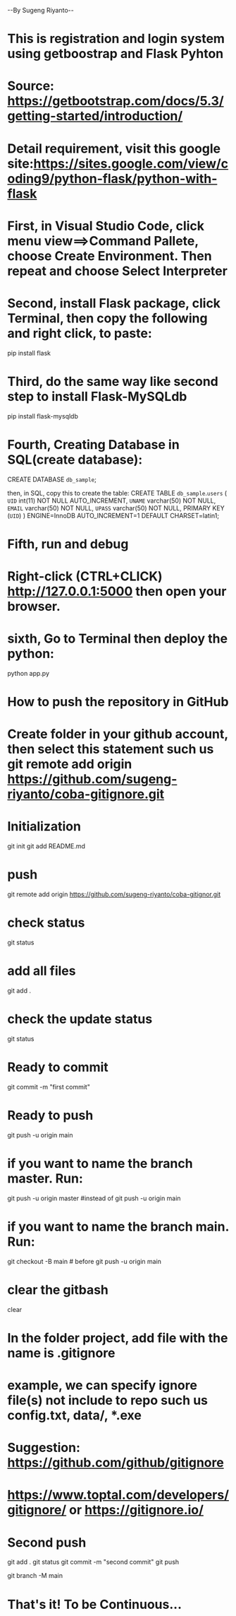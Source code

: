 --By Sugeng Riyanto--
# This is registration and login system using getboostrap and Flask Pyhton
# Source: https://getbootstrap.com/docs/5.3/getting-started/introduction/
# Detail requirement, visit this google site:https://sites.google.com/view/coding9/python-flask/python-with-flask

# First, in Visual Studio Code, click menu view==>Command Pallete, choose Create Environment. Then repeat and choose Select Interpreter

# Second, install Flask package, click Terminal, then copy the following and right click, to paste:
pip install flask

# Third, do the same way like second step to install Flask-MySQLdb
pip install flask-mysqldb

# Fourth, Creating Database in SQL(create database):
CREATE DATABASE `db_sample`; 

then, in SQL, copy this to create the table:
CREATE TABLE  `db_sample`.`users` (
  `UID` int(11) NOT NULL AUTO_INCREMENT,
  `UNAME` varchar(50) NOT NULL,
  `EMAIL` varchar(50) NOT NULL,
  `UPASS` varchar(50) NOT NULL,
  PRIMARY KEY (`UID`)
) ENGINE=InnoDB AUTO_INCREMENT=1 DEFAULT CHARSET=latin1;

# Fifth, run and debug
# Right-click (CTRL+CLICK) http://127.0.0.1:5000 then open your browser.

# sixth, Go to Terminal then deploy the python:
python app.py

# How to push the repository in GitHub
# Create folder in your github account, then select this statement such us git remote add origin https://github.com/sugeng-riyanto/coba-gitignore.git 
# Initialization
git init
git add README.md

# push
git remote add origin https://github.com/sugeng-riyanto/coba-gitignor.git 

# check status
git status

# add all files
git add .

# check the update status
git status

# Ready to commit
git commit -m "first commit"

# Ready to push
git push -u origin main

# if you want to name the branch master. Run:
git push -u origin master #instead of git push -u origin main

# if you want to name the branch main. Run:
git checkout -B main # before git push -u origin main

# clear the gitbash
clear

# In the folder project, add file with the name is .gitignore
# example, we can specify ignore file(s) not include to repo such us config.txt, data/, *.exe
# Suggestion: https://github.com/github/gitignore
# https://www.toptal.com/developers/gitignore/ or https://gitignore.io/

# Second push
git add .
git status
git commit -m "second commit"
git push

git branch -M main

# That's it! To be Continuous...


